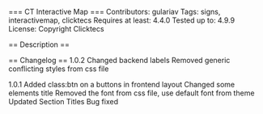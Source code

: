 === CT Interactive Map ===
Contributors: gulariav
Tags: signs, interactivemap, clicktecs
Requires at least: 4.4.0
Tested up to: 4.9.9
License: Copyright Clicktecs



== Description ==


== Changelog ==
1.0.2
Changed backend labels
Removed generic conflicting styles from css file

1.0.1
Added class:btn on a buttons in frontend layout
Changed some elements title 
Removed the font from css file, use default font from theme
Updated Section Titles
Bug fixed